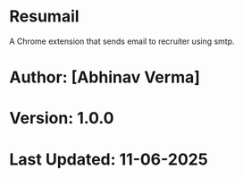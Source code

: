 # Resumail
A Chrome extension that sends email to recruiter using smtp.
# Author: [Abhinav Verma]
# Version: 1.0.0
# Last Updated: 11-06-2025